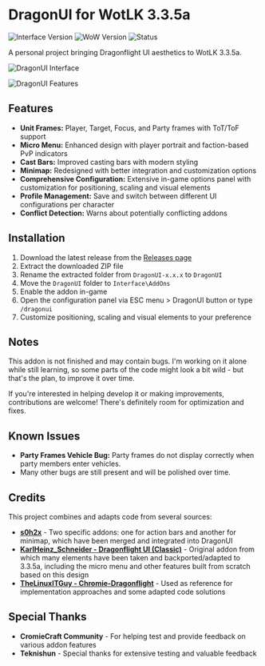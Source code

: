 # DragonUI for WotLK 3.3.5a

![Interface Version](https://img.shields.io/badge/Interface-30300-blue)
![WoW Version](https://img.shields.io/badge/WoW-3.3.5a-orange)
![Status](https://img.shields.io/badge/Status-Stable-green)

A personal project bringing Dragonflight UI aesthetics to WotLK 3.3.5a.

![DragonUI Interface](https://i.postimg.cc/L8MPT006/1.png)

![DragonUI Features](https://i.postimg.cc/KYk0MWKc/3.png)


## Features

*   **Unit Frames:** Player, Target, Focus, and Party frames with ToT/ToF support
*   **Micro Menu:** Enhanced design with player portrait and faction-based PvP indicators
*   **Cast Bars:** Improved casting bars with modern styling
*   **Minimap:** Redesigned with better integration and customization options
*   **Comprehensive Configuration:** Extensive in-game options panel with customization for positioning, scaling and visual elements
*   **Profile Management:** Save and switch between different UI configurations per character
*   **Conflict Detection:** Warns about potentially conflicting addons

## Installation

1. Download the latest release from the [Releases page](https://github.com/NeticSoul/DragonUI/releases/tag/v1.0.4)
2. Extract the downloaded ZIP file
3. Rename the extracted folder from `DragonUI-x.x.x` to `DragonUI`
4. Move the `DragonUI` folder to `Interface\AddOns`
5. Enable the addon in-game
6. Open the configuration panel via ESC menu > DragonUI button or type `/dragonui`
7. Customize positioning, scaling and visual elements to your preference

## Notes

This addon is not finished and may contain bugs. I'm working on it alone while still learning, so some parts of the code might look a bit wild - but that's the plan, to improve it over time.

If you're interested in helping develop it or making improvements, contributions are welcome! There's definitely room for optimization and fixes.

## Known Issues

- **Party Frames Vehicle Bug:** Party frames do not display correctly when party members enter vehicles.
- Many other bugs are still present and will be polished over time.

## Credits

This project combines and adapts code from several sources:

- **[s0h2x](https://github.com/s0h2x)** - Two specific addons: one for action bars and another for minimap, which have been merged and integrated into DragonUI
- **[KarlHeinz_Schneider - Dragonflight UI (Classic)](https://www.curseforge.com/wow/addons/dragonflight-ui-classic)** - Original addon from which many elements have been taken and backported/adapted to 3.3.5a, including the micro menu and other features built from scratch based on this design
- **[TheLinuxITGuy - Chromie-Dragonflight](https://github.com/TheLinuxITGuy/Chromie-Dragonflight)** - Used as reference for implementation approaches and some adapted code solutions

## Special Thanks

- **CromieCraft Community** - For helping test and provide feedback on various addon features
- **Teknishun** - Special thanks for extensive testing and valuable feedback
